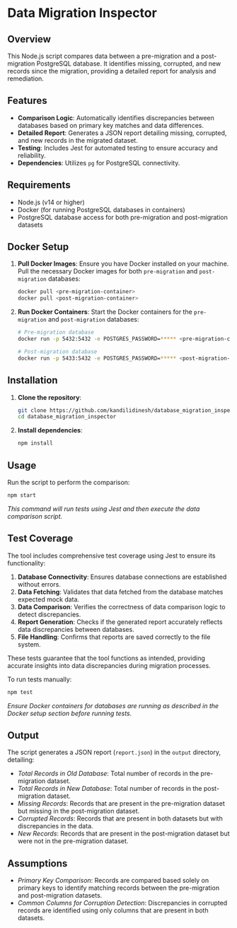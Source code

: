 # Data Migration Inspector

## Overview

This Node.js script compares data between a pre-migration and a post-migration PostgreSQL database. It identifies missing, corrupted, and new records since the migration, providing a detailed report for analysis and remediation.

## Features

- **Comparison Logic**: Automatically identifies discrepancies between databases based on primary key matches and data differences.
- **Detailed Report**: Generates a JSON report detailing missing, corrupted, and new records in the migrated dataset.
- **Testing**: Includes Jest for automated testing to ensure accuracy and reliability.
- **Dependencies**: Utilizes `pg` for PostgreSQL connectivity.

## Requirements

- Node.js (v14 or higher)
- Docker (for running PostgreSQL databases in containers)
- PostgreSQL database access for both pre-migration and post-migration datasets

## Docker Setup

1. **Pull Docker Images**: Ensure you have Docker installed on your machine. Pull the necessary Docker images for both `pre-migration` and `post-migration` databases:

     ```bash
     docker pull <pre-migration-container>
     docker pull <post-migration-container>
     ```

2. **Run Docker Containers**:
Start the Docker containers for the `pre-migration` and `post-migration` databases:

     ```bash
     # Pre-migration database
     docker run -p 5432:5432 -e POSTGRES_PASSWORD=***** <pre-migration-container>

     # Post-migration database
     docker run -p 5433:5432 -e POSTGRES_PASSWORD=***** <post-migration-container>
     ```

## Installation

1. **Clone the repository**:
     ```bash
     git clone https://github.com/kandilidinesh/database_migration_inspector.git
     cd database_migration_inspector
     ```

2. **Install dependencies**:
     ```bash
     npm install
     ```

## Usage

Run the script to perform the comparison:
```bash
npm start
```
*This command will run tests using Jest and then execute the data comparison script.*

## Test Coverage

The tool includes comprehensive test coverage using Jest to ensure its functionality:

1. **Database Connectivity**: Ensures database connections are established without errors.
2. **Data Fetching**: Validates that data fetched from the database matches expected mock data.
3. **Data Comparison**: Verifies the correctness of data comparison logic to detect discrepancies.
4. **Report Generation**: Checks if the generated report accurately reflects data discrepancies between databases.
5. **File Handling**: Confirms that reports are saved correctly to the file system.

These tests guarantee that the tool functions as intended, providing accurate insights into data discrepancies during migration processes.

To run tests manually:
```bash
npm test
```
*Ensure Docker containers for databases are running as described in the Docker setup section before running tests.*

## Output

The script generates a JSON report (`report.json`) in the `output` directory, detailing:

- *Total Records in Old Database*: Total number of records in the pre-migration dataset.
- *Total Records in New Database*: Total number of records in the post-migration dataset.
- *Missing Records*: Records that are present in the pre-migration dataset but missing in the post-migration dataset.
- *Corrupted Records*: Records that are present in both datasets but with discrepancies in the data.
- *New Records*: Records that are present in the post-migration dataset but were not in the pre-migration dataset.

## Assumptions

- *Primary Key Comparison*: Records are compared based solely on primary keys to identify matching records between the pre-migration and post-migration datasets.
- *Common Columns for Corruption Detection*: Discrepancies in corrupted records are identified using only columns that are present in both datasets.
